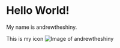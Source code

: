 # Hello World! 
My name is andrewtheshiny. 

This is my icon
![Image of andrewtheshiny](https://andrewtheshiny.github.io/sketch_me_square.jpg)

